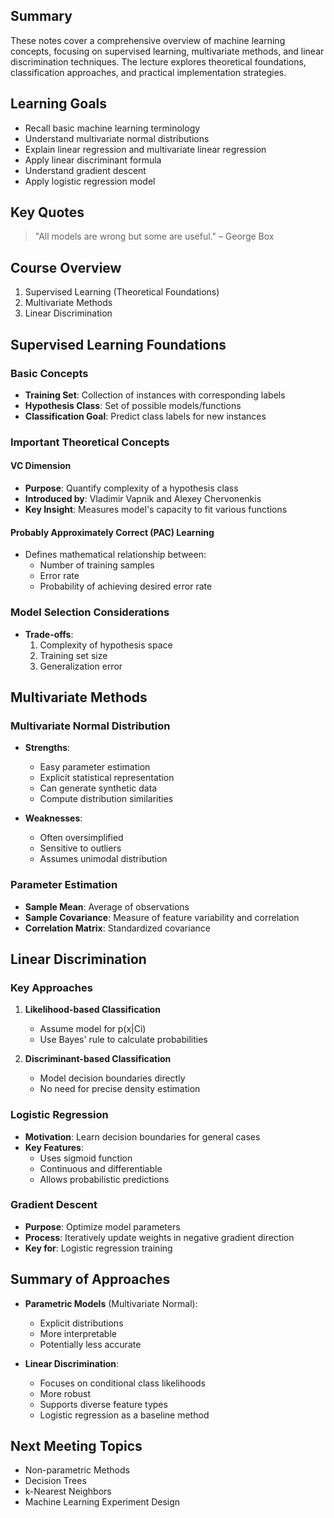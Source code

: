 
## Summary
These notes cover a comprehensive overview of machine learning concepts, focusing on supervised learning, multivariate methods, and linear discrimination techniques. The lecture explores theoretical foundations, classification approaches, and practical implementation strategies.

## Learning Goals
- Recall basic machine learning terminology
- Understand multivariate normal distributions
- Explain linear regression and multivariate linear regression
- Apply linear discriminant formula
- Understand gradient descent
- Apply logistic regression model

## Key Quotes
> "All models are wrong but some are useful." – George Box

## Course Overview
1. Supervised Learning (Theoretical Foundations)
2. Multivariate Methods
3. Linear Discrimination

## Supervised Learning Foundations

### Basic Concepts
- **Training Set**: Collection of instances with corresponding labels
- **Hypothesis Class**: Set of possible models/functions
- **Classification Goal**: Predict class labels for new instances

### Important Theoretical Concepts

#### VC Dimension
- **Purpose**: Quantify complexity of a hypothesis class
- **Introduced by**: Vladimir Vapnik and Alexey Chervonenkis
- **Key Insight**: Measures model's capacity to fit various functions

#### Probably Approximately Correct (PAC) Learning
- Defines mathematical relationship between:
  - Number of training samples
  - Error rate
  - Probability of achieving desired error rate

### Model Selection Considerations
- **Trade-offs**:
  1. Complexity of hypothesis space
  2. Training set size
  3. Generalization error

## Multivariate Methods

### Multivariate Normal Distribution
- **Strengths**:
  - Easy parameter estimation
  - Explicit statistical representation
  - Can generate synthetic data
  - Compute distribution similarities

- **Weaknesses**:
  - Often oversimplified
  - Sensitive to outliers
  - Assumes unimodal distribution

### Parameter Estimation
- **Sample Mean**: Average of observations
- **Sample Covariance**: Measure of feature variability and correlation
- **Correlation Matrix**: Standardized covariance

## Linear Discrimination

### Key Approaches
1. **Likelihood-based Classification**
   - Assume model for p(x|Ci)
   - Use Bayes' rule to calculate probabilities

2. **Discriminant-based Classification**
   - Model decision boundaries directly
   - No need for precise density estimation

### Logistic Regression
- **Motivation**: Learn decision boundaries for general cases
- **Key Features**:
  - Uses sigmoid function
  - Continuous and differentiable
  - Allows probabilistic predictions

### Gradient Descent
- **Purpose**: Optimize model parameters
- **Process**: Iteratively update weights in negative gradient direction
- **Key for**: Logistic regression training

## Summary of Approaches
- **Parametric Models** (Multivariate Normal):
  - Explicit distributions
  - More interpretable
  - Potentially less accurate

- **Linear Discrimination**:
  - Focuses on conditional class likelihoods
  - More robust
  - Supports diverse feature types
  - Logistic regression as a baseline method

## Next Meeting Topics
- Non-parametric Methods
- Decision Trees
- k-Nearest Neighbors
- Machine Learning Experiment Design
